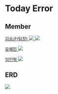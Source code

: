 <h1>Today Error</h1>

<h2>Member</h2>
<a href="링크">
<p>김승균(팀장)
<img src="https://img.shields.io/badge/SpringBoot-6DB33F?style=flat-square&logo=springboot&logoColor=white"/>
<img src="https://img.shields.io/badge/PhotoShop-31A8FF?style=flat-square&logo=AdobePhotoshop&logoColor=white"/>
</p>
</a>
<a href="링크">
<p>유혜민
<img src="https://img.shields.io/badge/SpringBoot-6DB33F?style=flat-square&logo=springboot&logoColor=white"/></p>
</a>
<a href="링크">
<p>임인혁
<img src="https://img.shields.io/badge/SpringBoot-6DB33F?style=flat-square&logo=springboot&logoColor=white"/></p>
</a>

<h2>ERD</h2>
<img src="https://img.shields.io/badge/SpringBoot-6DB33F?style=flat-square&logo=springboot&logoColor=white"/></p>
